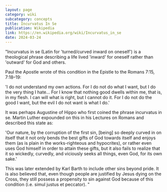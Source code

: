 ```yaml
---
layout: page
category: wiki
subcategory: concepts
title: Incurvatus In Se
publication: Wikipedia
link: https://en.wikipedia.org/wiki/Incurvatus_in_se
date: 2024-03-24
---
```


"Incurvatus in se (Latin for 'turned/curved inward on oneself') is a theological phrase describing a life lived 'inward' for oneself rather than 'outward' for God and others.

Paul the Apostle wrote of this condition in the Epistle to the Romans 7:15, 7:18–19:

'I do not understand my own actions. For I do not do what I want, but I do the very thing I hate… For I know that nothing good dwells within me, that is, in my flesh. I can will what is right, but I cannot do it. For I do not do the good I want, but the evil I do not want is what I do.'

It was perhaps Augustine of Hippo who first coined the phrase incurvatus in se. Martin Luther expounded on this in his Lectures on Romans and described this state as:

'Our nature, by the corruption of the first sin, [being] so deeply curved in on itself that it not only bends the best gifts of God towards itself and enjoys them (as is plain in the works-righteous and hypocrites), or rather even uses God himself in order to attain these gifts, but it also fails to realize that it so wickedly, curvedly, and viciously seeks all things, even God, for its own sake.'

This was later extended by Karl Barth to include other sins beyond pride. It is also believed that, even though people are justified by Jesus dying on the Cross, they still possess a propensity to sin against God because of this condition (i.e. simul justus et peccator). "
